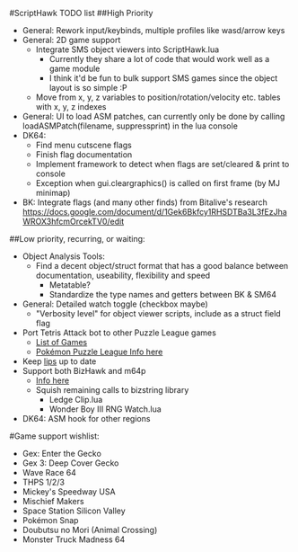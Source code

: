 #ScriptHawk TODO list
##High Priority
- General: Rework input/keybinds, multiple profiles like wasd/arrow keys
- General: 2D game support
	- Integrate SMS object viewers into ScriptHawk.lua
		- Currently they share a lot of code that would work well as a game module
		- I think it'd be fun to bulk support SMS games since the object layout is so simple :P
	- Move from x, y, z variables to position/rotation/velocity etc. tables with x, y, z indexes
- General: UI to load ASM patches, can currently only be done by calling loadASMPatch(filename, suppressprint) in the lua console
- DK64:
	- Find menu cutscene flags
	- Finish flag documentation
	- Implement framework to detect when flags are set/cleared & print to console
	- Exception when gui.cleargraphics() is called on first frame (by MJ minimap)
- BK: Integrate flags (and many other finds) from Bitalive's research https://docs.google.com/document/d/1Gek6Bkfcy1RHSDTBa3L3fEzJhaWROX3hfcmOrcekTV0/edit

##Low priority, recurring, or waiting:
- Object Analysis Tools:
	- Find a decent object/struct format that has a good balance between documentation, useability, flexibility and speed
		- Metatable?
		- Standardize the type names and getters between BK & SM64
- General: Detailed watch toggle (checkbox maybe)
	- "Verbosity level" for object viewer scripts, include as a struct field flag
- Port Tetris Attack bot to other Puzzle League games
	- [List of Games](http://www.speedrun.com/puzzle_league)
	- [Pokémon Puzzle League Info here](https://github.com/mupen64plus/mupen64plus-user-issues/issues/567)
- Keep [lips](https://github.com/notwa/lips) up to date
- Support both BizHawk and m64p
	- [Info here](https://github.com/notwa/mm/commit/90d30e218f3128fb130e54bd8662527bdd73f40f)
	- Squish remaining calls to bizstring library
		- Ledge Clip.lua
		- Wonder Boy III RNG Watch.lua
- DK64: ASM hook for other regions

#Game support wishlist:
- Gex: Enter the Gecko
- Gex 3: Deep Cover Gecko
- Wave Race 64
- THPS 1/2/3
- Mickey's Speedway USA
- Mischief Makers
- Space Station Silicon Valley
- Pokémon Snap
- Doubutsu no Mori (Animal Crossing)
- Monster Truck Madness 64